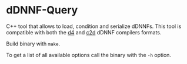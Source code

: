 # dDNNF-Query

C++ tool that allows to load, condition and serialize dDNNFs. This tool is compatible with both the [d4](https://github.com/crillab/d4) and [c2d](http://reasoning.cs.ucla.edu/c2d) dDNNF compilers formats.

Build binary with ```make```.

To get a list of all available options call the binary with the ```-h``` option.



